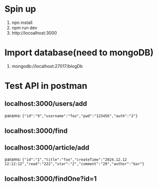 # Spin up
1. npn install
2. npm run dev
3. http://locoalhost:3000
# Import database(need to mongoDB)
1. mongodb://localhost:27017/blogDb
# Test API in postman
## localhost:3000/users/add
params: `{"id":"9","username":"foo","pwd":"123456","auth":"2"}`
## localhost:3000/find
## localhost:3000/article/add
params: `{"id":"1","title":"foo","createTime":"2024.12.12 12:12:12","read":"222","star":"2","comment":"29","author":"bar"}`
## localhost:3000/findOne?id=1

